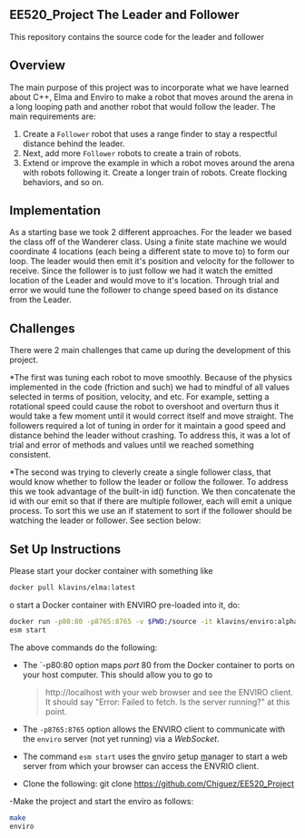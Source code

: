 ## EE520_Project The Leader and Follower

This repository contains the source code for the leader and follower

## Overview

The main purpose of this project was to incorporate what we have learned about
C++, Elma and Enviro to make a robot that moves around the arena in a long looping path and
another robot that would follow the leader. The main requirements are:
1. Create a `Follower` robot that uses a range finder to stay a respectful distance behind the leader.
2. Next, add more `Follower` robots to create a train of robots.
3. Extend or improve the example in which a robot moves around the arena with robots following it. Create a longer train of robots. Create flocking behaviors, and so on.

## Implementation

As a starting base we took 2 different approaches. For the leader we based the class off of the Wanderer class. Using a finite state machine we would coordinate 4 locations (each being a different state to move to) to form our loop. The leader would then emit it's position and velocity for the follower to receive. Since the follower is to just follow we had it watch the emitted location of the Leader and would move to it's location. Through trial and error we would tune the follower to change speed based on its distance from the Leader.

## Challenges

There were 2 main challenges that came up during the development of this project.


*The first was tuning each robot to move smoothly. Because of the physics implemented in the code (friction and such) we had to mindful of all values selected in terms of position, velocity, and etc. For example, setting a rotational speed could cause the robot to overshoot and overturn thus it would take a few moment until it would correct itself and move straight. The followers required a lot of tuning in order for it maintain a good speed and distance behind the leader without crashing. To address this, it was a lot of trial and error of methods and values until we reached something consistent.

*The second was trying to cleverly create a single follower class, that would know whether to follow the leader or follow the follower. To address this we took advantage of the built-in id() function. We then concatenate the id with our emit so that if there are multiple follower, each will emit a unique process.
To sort this we use an if statement to sort if the follower should be watching the leader or follower. See section below:

## Set Up Instructions

Please start your docker container with something like

```bash
docker pull klavins/elma:latest
```
o start a Docker container with ENVIRO pre-loaded into it, do:

```bash
docker run -p80:80 -p8765:8765 -v $PWD:/source -it klavins/enviro:alpha bash
esm start
```

The above commands do the following:

- The `-p80:80 option maps _port_ 80 from the Docker container to ports on your host computer. This should allow you to go to

  > http://localhost
  > with your web browser and see the ENVIRO client. It should say "Error: Failed to fetch. Is the server running?" at this point.

- The `-p8765:8765` option allows the ENVIRO client to communicate with the `enviro` server (not yet running) via a _WebSocket_.

- The command `esm start` uses the <u>e</u>nviro <u>s</u>etup <u>m</u>anager to start a web server from which your browser can access the ENVRIO client.

- Clone the following: git clone https://github.com/Chiguez/EE520_Project

-Make the project and start the enviro as follows:
```bash
make
enviro
```
